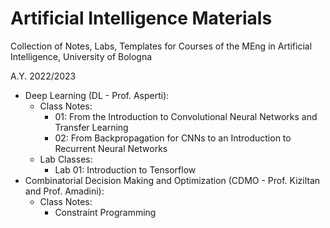 # Artificial Intelligence Materials
Collection of Notes, Labs, Templates for Courses of the MEng in Artificial Intelligence, University of Bologna

A.Y. 2022/2023
- Deep Learning (DL - Prof. Asperti):
    -  Class Notes:
        - 01: From the Introduction to Convolutional Neural Networks and Transfer Learning
        - 02: From Backpropagation for CNNs to an Introduction to Recurrent Neural Networks
    -  Lab Classes:
        - Lab 01: Introduction to Tensorflow
- Combinatorial Decision Making and Optimization (CDMO - Prof. Kiziltan and Prof. Amadini):
    - Class Notes:
        - Constraint Programming
